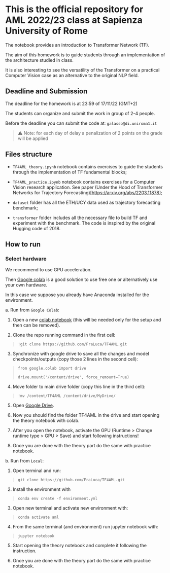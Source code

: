 # This is the official repository for AML 2022/23 class at Sapienza University of Rome

The notebook provides an introduction to Transformer Network (TF).

The aim of this homework is to guide students through an implementation of the architecture studied in class. 

It is also interesting to see the versatility of the Transformer on a practical Computer Vision case as an alternative to the original NLP field.



## Deadline and Submission

The deadline for the homework is at 23:59 of 17/11/22  (GMT+2)

The students can organize and submit the work in group of 2-4 people.

Before the deadline you can submit the code at: `galasso@di.uniroma1.it`

> :warning: Note: for each day of delay a penalization of 2 points on the grade will be applied


## Files structure

- `TF4AML_theory.ipynb` notebook contains exercises to guide the students through the implementation of TF fundamental blocks;

- `TF4AML_practice.ipynb` notebook contains exercises for a Computer Vision research application. See paper (Under the Hood of Transformer Networks for Trajectory Forecasting)[https://arxiv.org/abs/2203.11878];

- `dataset` folder has all the ETH/UCY data used as trajectory forecasting benchmark;

- `transformer` folder includes all the necessary file to build TF and experiment with the benchmark. 
The code is inspired by the original Hugging code of 2018.



## How to run

### Select hardware

We recommend to use GPU acceleration.

Then [Google colab](https://colab.research.google.com) is a good solution to use free one or alternatively use your own hardware.

In this case we suppose you already have Anaconda installed for the environment.


a. Run from `Google Colab`:

  1. Open a new [colab notebook](https://colab.research.google.com) (this will be needed only for the setup and then can be removed).
  
  2. Clone the repo running command in the first cell:
  > `!git clone https://github.com/FraLuca/TF4AML.git`
  
  3. Synchronize with google drive to save all the changes and model checkpoints/outputs (copy those 2 lines in the second cell):
  > `from google.colab import drive`
  > 
  > `drive.mount('/content/drive', force_remount=True)`
  
  4. Move folder to main drive folder (copy this line in the third cell):
  > `!mv /content/TF4AML /content/drive/MyDrive/` 
  
  5. Open [Google Drive](https://drive.google.com/drive/u/0/my-drive). 
  
  6. Now you should find the folder TF4AML in the drive and start opening the theory notebook with colab.
  
  7. After you open the notebook, activate the GPU (Runtime > Change runtime type > GPU > Save) and start following instructions!
  
  8. Once you are done with the theory part do the same with practice notebook.



b. Run from `Local`:

  1. Open terminal and run: 
  > `git clone https://github.com/FraLuca/TF4AML.git`
  
  2. Install the environment with 
  > `conda env create -f environment.yml`
  
  3. Open new terminal and activate new environment with:
  > `conda activate aml`
  
  4. From the same terminal (and environment) run jupyter notebook with:
  > `jupyter notebook`

  5. Start opening the theory notebook and complete it following the instruction.
  
  6. Once you are done with the theory part do the same with practice notebook.
